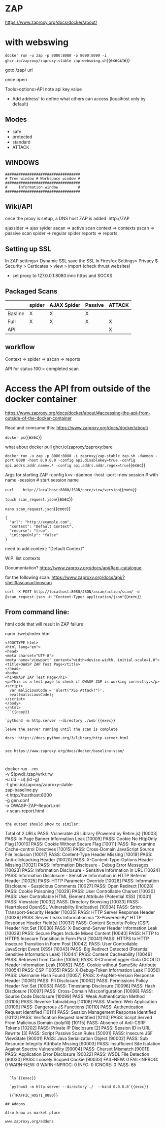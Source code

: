 # ZAP


https://www.zaproxy.org/docs/docker/about/


# with webswing

`docker run -u zap -p 8080:8080 -p 8090:8090 -i ghcr.io/zaproxy/zaproxy:stable zap-webswing.sh`{{execute}}

goto /zap/ url

once open

Tools>options>API  note api key value

- Add address' to define what others can access (localhost only by default)

## Modes

- safe
- protected
- standard
- ATTACK


## WINDOWS

```
##################################
# Tree window # Workspace window #
##################################
#     Information window         #
##################################

```

## Wiki/API

once the proxy is setup, a DNS host ZAP is added  :http://ZAP

ajaxsider => ajax syider
ascan     => active scan
context   => contexts
pscan     => passive scan
spider    => regular spider
reports   => reports

## Setting up SSL

In ZAP  settings> Dynamic SSL save the SSL
In Firesfox   Settings> Privacy $ Security > Certicates > view > import (check thrust websites)
  - set proxy to 127.0.0.1:8080 innc https and SOCKS

## Packaged Scans

|     | spider | AJAX Spider | Passive  | ATTACK |
|-----|--------|-------------|----------|--------|
|Basline| X | X | X |   |
|Full   | X | X | X | X |
|API    |   |   |   | X |

## workflow

Context => spider => ascan => reports

API for status  100 = completed scan

# Access the API from outside of the docker container

https://www.zaproxy.org/docs/docker/about/#accessing-the-api-from-outside-of-the-docker-container

Read and comsume this: https://www.zaproxy.org/docs/docker/about/

`docker ps`{{exec}}

what about docker pull ghcr.io/zaproxy/zaproxy:bare

`docker run -u zap -p 8080:8080 -i zaproxy/zap-stable zap.sh -daemon -port 8080 -host 0.0.0.0 -config api.disablekey=true -config api.addrs.addr.name=.* -config api.addrs.addr.regex=true`{{exec}}


Args for starting ZAP
  -config k=v
  -daemon
  -host
  -port
  -new session # with name
  -session  # start session name

`curl    http://localhost:8080/JSON/core/view/version`{{exec}}


`touch scan_request.json`{{exec}}

`nano scan_request.json`{{exec}}

```
{
  "url": "http://example.com",
  "context": "Default Context",
  "recurse": "true",
  "inScopeOnly": "false"
}
```
need to add context: "Default Context"

WIP: list contexts

Documentation? https://www.zaproxy.org/docs/api/#api-catalogue

for the following scan: https://www.zaproxy.org/docs/api/?shell#ascanactionscan

`curl -X POST http://localhost:8080/JSON/ascan/action/scan/ -d @scan_request.json -H "Content-Type: application/json"`{{exec}}


## From command line:

html code that will result in ZAP failure

nano ./web/index.html

```
<!DOCTYPE html>
<html lang="en">
<head>
<meta charset="UTF-8">
<meta name="viewport" content="width=device-width, initial-scale=1.0">
<title>OWASP ZAP Test Page</title>
</head>
<body>
<h1>OWASP ZAP Test Page</h1>
<p>This is a test page to check if OWASP ZAP is working correctly.</p>
<script>
  var maliciousCode = 'alert("XSS Attack!")';
  eval(maliciousCode);
</script>
</body>
</html>
```{{copy}}

`python3 -m http.server --directory ./web`{{exec}}

leave the server running until the scan is complete

docs: https://docs.python.org/3/library/http.server.html


see https://www.zaproxy.org/docs/docker/baseline-scan/



  ```
  docker run --rm \
     -v $(pwd):/zap/wrk/:rw \
     -u $(id -u):$(id -g) \
     -t ghcr.io/zaproxy/zaproxy:stable \
     zap-baseline.py \
     -t http://hosthost:8000 \
     -g gen.conf \
     -x OWASP-ZAP-Report.xml \
     -r scan-report.html
  ```{{exec}}

  the output should show to similar:

```
  Total of 2 URLs
PASS: Vulnerable JS Library (Powered by Retire.js) [10003]
PASS: In Page Banner Information Leak [10009]
PASS: Cookie No HttpOnly Flag [10010]
PASS: Cookie Without Secure Flag [10011]
PASS: Re-examine Cache-control Directives [10015]
PASS: Cross-Domain JavaScript Source File Inclusion [10017]
PASS: Content-Type Header Missing [10019]
PASS: Anti-clickjacking Header [10020]
PASS: X-Content-Type-Options Header Missing [10021]
PASS: Information Disclosure - Debug Error Messages [10023]
PASS: Information Disclosure - Sensitive Information in URL [10024]
PASS: Information Disclosure - Sensitive Information in HTTP Referrer Header [10025]
PASS: HTTP Parameter Override [10026]
PASS: Information Disclosure - Suspicious Comments [10027]
PASS: Open Redirect [10028]
PASS: Cookie Poisoning [10029]
PASS: User Controllable Charset [10030]
PASS: User Controllable HTML Element Attribute (Potential XSS) [10031]
PASS: Viewstate [10032]
PASS: Directory Browsing [10033]
PASS: Heartbleed OpenSSL Vulnerability (Indicative) [10034]
PASS: Strict-Transport-Security Header [10035]
PASS: HTTP Server Response Header [10036]
PASS: Server Leaks Information via "X-Powered-By" HTTP Response Header Field(s) [10037]
PASS: Content Security Policy (CSP) Header Not Set [10038]
PASS: X-Backend-Server Header Information Leak [10039]
PASS: Secure Pages Include Mixed Content [10040]
PASS: HTTP to HTTPS Insecure Transition in Form Post [10041]
PASS: HTTPS to HTTP Insecure Transition in Form Post [10042]
PASS: User Controllable JavaScript Event (XSS) [10043]
PASS: Big Redirect Detected (Potential Sensitive Information Leak) [10044]
PASS: Content Cacheability [10049]
PASS: Retrieved from Cache [10050]
PASS: X-ChromeLogger-Data (XCOLD) Header Information Leak [10052]
PASS: Cookie without SameSite Attribute [10054]
PASS: CSP [10055]
PASS: X-Debug-Token Information Leak [10056]
PASS: Username Hash Found [10057]
PASS: X-AspNet-Version Response Header [10061]
PASS: PII Disclosure [10062]
PASS: Permissions Policy Header Not Set [10063]
PASS: Timestamp Disclosure [10096]
PASS: Hash Disclosure [10097]
PASS: Cross-Domain Misconfiguration [10098]
PASS: Source Code Disclosure [10099]
PASS: Weak Authentication Method [10105]
PASS: Reverse Tabnabbing [10108]
PASS: Modern Web Application [10109]
PASS: Dangerous JS Functions [10110]
PASS: Authentication Request Identified [10111]
PASS: Session Management Response Identified [10112]
PASS: Verification Request Identified [10113]
PASS: Script Served From Malicious Domain (polyfill) [10115]
PASS: Absence of Anti-CSRF Tokens [10202]
PASS: Private IP Disclosure [2]
PASS: Session ID in URL Rewrite [3]
PASS: Script Passive Scan Rules [50001]
PASS: Insecure JSF ViewState [90001]
PASS: Java Serialization Object [90002]
PASS: Sub Resource Integrity Attribute Missing [90003]
PASS: Insufficient Site Isolation Against Spectre Vulnerability [90004]
PASS: Charset Mismatch [90011]
PASS: Application Error Disclosure [90022]
PASS: WSDL File Detection [90030]
PASS: Loosely Scoped Cookie [90033]
FAIL-NEW: 0     FAIL-INPROG: 0  WARN-NEW: 0     WARN-INPROG: 0  INFO: 0 IGNORE: 0       PASS: 65
```

  `ls`{{exec}}

  `python3 -m http.server --directory ./  --bind 0.0.0.0`{{exec}}

  {{TRAFFIC_HOST1_8080}}

## Addons

Also know as market place

www.zaproxy.org/addons
